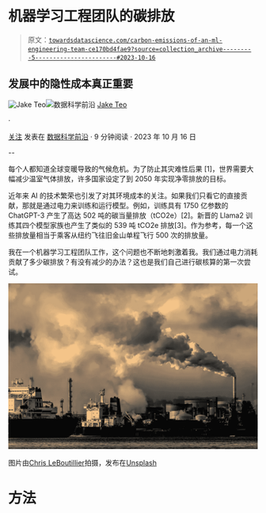 # 机器学习工程团队的碳排放

> 原文：[`towardsdatascience.com/carbon-emissions-of-an-ml-engineering-team-ce170bd4fae9?source=collection_archive---------5-----------------------#2023-10-16`](https://towardsdatascience.com/carbon-emissions-of-an-ml-engineering-team-ce170bd4fae9?source=collection_archive---------5-----------------------#2023-10-16)

## 发展中的隐性成本真正重要

[](https://medium.com/@teosiyang?source=post_page-----ce170bd4fae9--------------------------------)![Jake Teo](https://medium.com/@teosiyang?source=post_page-----ce170bd4fae9--------------------------------)[](https://towardsdatascience.com/?source=post_page-----ce170bd4fae9--------------------------------)![数据科学前沿](https://towardsdatascience.com/?source=post_page-----ce170bd4fae9--------------------------------) [Jake Teo](https://medium.com/@teosiyang?source=post_page-----ce170bd4fae9--------------------------------)

·

[关注](https://medium.com/m/signin?actionUrl=https%3A%2F%2Fmedium.com%2F_%2Fsubscribe%2Fuser%2F52b0d82d5bf5&operation=register&redirect=https%3A%2F%2Ftowardsdatascience.com%2Fcarbon-emissions-of-an-ml-engineering-team-ce170bd4fae9&user=Jake+Teo&userId=52b0d82d5bf5&source=post_page-52b0d82d5bf5----ce170bd4fae9---------------------post_header-----------) 发表在 [数据科学前沿](https://towardsdatascience.com/?source=post_page-----ce170bd4fae9--------------------------------) · 9 分钟阅读 · 2023 年 10 月 16 日

--

[](https://medium.com/m/signin?actionUrl=https%3A%2F%2Fmedium.com%2F_%2Fbookmark%2Fp%2Fce170bd4fae9&operation=register&redirect=https%3A%2F%2Ftowardsdatascience.com%2Fcarbon-emissions-of-an-ml-engineering-team-ce170bd4fae9&source=-----ce170bd4fae9---------------------bookmark_footer-----------)

每个人都知道全球变暖导致的气候危机。为了防止其灾难性后果 [1]，世界需要大幅减少温室气体排放，许多国家设定了到 2050 年实现净零排放的目标。

近年来 AI 的技术繁荣也引发了对其环境成本的关注。如果我们只看它的直接贡献，那就是通过电力来训练和运行模型。例如，训练具有 1750 亿参数的 ChatGPT-3 产生了高达 502 吨的碳当量排放（tCO2e）[2]。新晋的 Llama2 训练其四个模型家族也产生了类似的 539 吨 tCO2e 排放[3]。作为参考，每一个这些排放量相当于乘客从纽约飞往旧金山单程飞行 500 次的排放量。

我在一个机器学习工程团队工作，这个问题也不断地刺激着我。我们通过电力消耗贡献了多少碳排放？有没有减少的办法？这也是我们自己进行碳核算的第一次尝试。

![](img/a849f3ef32d0a93e1c7acdfa9bb2bc17.png)

图片由[Chris LeBoutillier](https://unsplash.com/@chrisleboutillier?utm_source=medium&utm_medium=referral)拍摄，发布在[Unsplash](https://unsplash.com/?utm_source=medium&utm_medium=referral)

# **方法**
